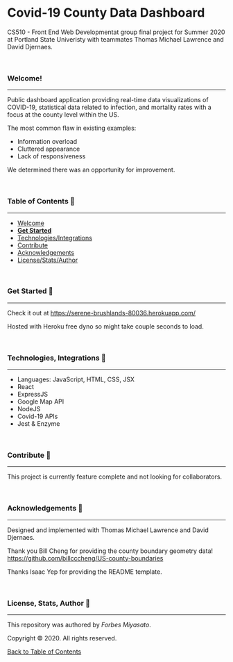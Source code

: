 # Covid-19 County Data Dashboard
CS510 - Front End Web Developmentat group final project for Summer 2020 at Portland State Univeristy with teammates Thomas Michael Lawrence and David Djernaes.

<br />

### Welcome!
<hr>

Public dashboard application providing real-time data visualizations of COVID-19, statistical data related to infection, and mortality rates with a focus at the county level within the US.

The most common flaw in existing examples: 
  -  Information overload 
  -  Cluttered appearance 
  -  Lack of responsiveness

We determined there was an opportunity for improvement. 

<br />

### Table of Contents <g-emoji class="g-emoji" alias="book" fallback-src="https://github.githubassets.com/images/icons/emoji/unicode/1f4d6.png">📖</g-emoji>
<hr>

  - [Welcome](#welcome)
  - [**Get Started**](#get-started-)
  - [Technologies/Integrations](#technologies-integrations-)
  - [Contribute](#contribute-)
  - [Acknowledgements](#acknowledgements-)
  - [License/Stats/Author](#license-stats-author-)

<br />

### Get Started <g-emoji class="g-emoji" alias="rocket" fallback-src="https://github.githubassets.com/images/icons/emoji/unicode/1f680.png">🚀</g-emoji>
<hr>

Check it out at https://serene-brushlands-80036.herokuapp.com/

Hosted with Heroku free dyno so might take couple seconds to load. 

<br />

### Technologies, Integrations <g-emoji class="g-emoji" alias="toolbox" fallback-src="https://github.githubassets.com/images/icons/emoji/unicode/1f9f0.png">🧰</g-emoji>
<hr>

  - Languages: JavaScript, HTML, CSS, JSX
  - React
  - ExpressJS
  - Google Map API
  - NodeJS
  - Covid-19 APIs
  - Jest & Enzyme
  
<br />

### Contribute <g-emoji class="g-emoji" alias="handshake" fallback-src="https://github.githubassets.com/images/icons/emoji/unicode/1f91d.png">🤝</g-emoji>
<hr>

This project is currently feature complete and not looking for collaborators.

<br />

### Acknowledgements <g-emoji class="g-emoji" alias="blue_heart" fallback-src="https://github.githubassets.com/images/icons/emoji/unicode/1f499.png">💙</g-emoji>
<hr>

Designed and implemented with Thomas Michael Lawrence and David Djernaes. 

Thank you Bill Cheng for providing the county boundary geometry data!
https://github.com/billcccheng/US-county-boundaries

Thanks Isaac Yep for providing the README template.

<br />

### License, Stats, Author <g-emoji class="g-emoji" alias="scroll" fallback-src="https://github.githubassets.com/images/icons/emoji/unicode/1f4dc.png">📜</g-emoji>
<hr>
<!-- badge cluster -->

This repository was authored by *Forbes Miyasato*.

Copyright © 2020. All rights reserved.

[Back to Table of Contents](#table-of-contents-)


